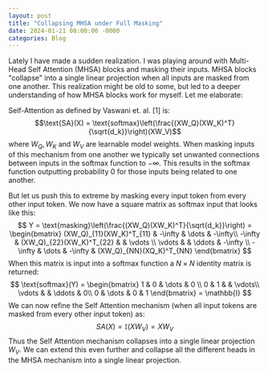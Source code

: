 ```yaml
---
layout: post
title: "Collapsing MHSA under Full Masking"
date: 2024-01-21 08:00:00 -0000
categories: Blog
---
```


Lately I have made a sudden realization. 
I was playing around with Multi-Head Self Attention (MHSA) blocks and masking their inputs. 
MHSA blocks "collapse" into a single linear projection when all inputs are masked from one another. 
This realization might be old to some, but led to a deeper understanding of how MHSA blocks work for myself.
Let me elaborate:

Self-Attention as defined by Vaswani et. al. [1] is:
$$\text{SA}(X) = \text{softmax}\left(\frac{(XW_Q)(XW_K)^T}{\sqrt{d_k}}\right)(XW_V)$$
where $W_Q, W_K$ and $W_V$ are learnable model weights.
When masking inputs of this mechanism from one another we typically set unwanted connections between inputs in the softmax function to $-\infty$.
This results in the softmax function outputting probability $0$ for those inputs being related to one another.

But let us push this to extreme by masking every input token from every other input token.
We now have a square matrix as softmax input that looks like this:
$$
Y = \text{masking}\left(\frac{(XW_Q)(XW_K)^T}{\sqrt{d_k}}\right) = 
    \begin{bmatrix}
        (XW_Q)_{11}(XW_K)^T_{11} & -\infty & \dots & -\infty\\
        -\infty & (XW_Q)_{22}(XW_K)^T_{22} & & \vdots  \\
        \vdots & & \ddots & -\infty \\ 
        -\infty & \dots & -\infty & (XW_Q)_{NN}(XQ_K)^T_{NN}
    \end{bmatrix}
$$
When this matrix is input into a softmax function a $N\times N$ identity matrix is returned:
$$
\text{softmax}(Y) = 
    \begin{bmatrix}
        1 & 0 & \dots & 0 \\
        0 & 1 & & \vdots\\
        \vdots & & \ddots & 0\\
        0 & \dots & 0 & 1
    \end{bmatrix} = \mathbb{I}
$$
We can now refine the Self Attention mechanism (when all input tokens are masked from every other input token) as:
$$
    SA(X) = \mathbb{I}(XW_V) = XW_V
$$
Thus the Self Attention mechanism collapses into a single linear projection $W_V$. 
We can extend this even further and collapse all the different heads in the MHSA mechanism into a single linear projection.